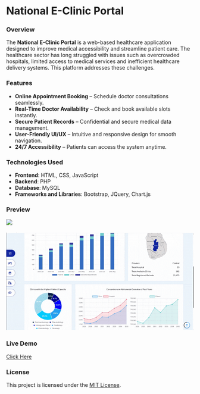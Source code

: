 # National E-Clinic Portal

### Overview
The **National E-Clinic Portal** is a web-based healthcare application designed to improve medical accessibility and streamline patient care. The healthcare sector has long struggled with issues such as overcrowded hospitals, limited access to medical services and inefficient healthcare delivery systems. This platform addresses these challenges.

### Features
- **Online Appointment Booking** – Schedule doctor consultations seamlessly.  
- **Real-Time Doctor Availability** – Check and book available slots instantly.  
- **Secure Patient Records** – Confidential and secure medical data management.  
- **User-Friendly UI/UX** – Intuitive and responsive design for smooth navigation.  
- **24/7 Accessibility** – Patients can access the system anytime.  

### Technologies Used
- **Frontend**: HTML, CSS, JavaScript
- **Backend**: PHP
- **Database**: MySQL
- **Frameworks and Libraries**: Bootstrap, JQuery, Chart.js

### Preview
![](/assets/home-page-and-others.gif)
<br><br>
![](/assets/admin-dashbord.gif)

### Live Demo
[Click Here](https://www.national-e-clinic-portal.wuaze.com/)

### License
This project is licensed under the [MIT License](LICENSE).


